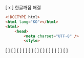 [ x ] 한글깨짐 해결

```html
<!DOCTYPE html>
<html lang="KO"></html>
<html>
	<head>
		<meta charset="UTF-8" />
		<style>
```

[ ]
[ ]
[ ]
[ ]
[ ]
[ ]
[ ]
[ ]
[ ]
[ ]
[ ]
